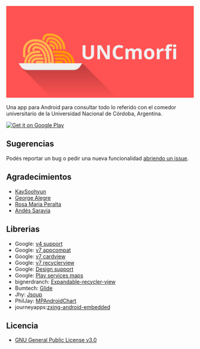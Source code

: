 ![](resources/UNCmorfi-banner.png)

Una app para Android para consultar todo lo referido con el comedor universitario de la Universidad Nacional de Córdoba, Argentina.

<a href='https://play.google.com/store/apps/details?id=com.uncmorfi'>
  <img alt='Get it on Google Play' src='https://play.google.com/intl/en_us/badges/images/generic/en_badge_web_generic.png' width="200"/>
</a>


## Sugerencias

Podés reportar un bug o pedir una nueva funcionalidad [abriendo un issue](https://github.com/AIDEA775/UNCmorfi/issues/new).


## Agradecimientos
* [KaySoohyun](https://github.com/KaySoohyun)
* [George Alegre](github.com/georgealegre)
* [Rosa Maria Peralta](mariarosaperalta95@gmail.com)
* [Andés Saravia](github.com/MinamiUruka)


## Librerias
* Google: [v4 support](https://developer.android.com/topic/libraries/support-library/features.html#v4)
* Google: [v7 appcompat](https://developer.android.com/topic/libraries/support-library/features.html#v7-appcompat)
* Google: [v7 cardview](https://developer.android.com/topic/libraries/support-library/features.html#v7-cardview)
* Google: [v7 recyclerview](https://developer.android.com/topic/libraries/support-library/features.html#v7-recyclerview)
* Google: [Design support](https://developer.android.com/topic/libraries/support-library/features.html#design)
* Google: [Play services maps](https://developers.google.com/maps/documentation/android-api/)
* bignerdranch: [Expandable-recycler-view](https://github.com/bignerdranch/expandable-recycler-view/tree/v2.1.1)
* Bumtech: [Glide](https://github.com/bumptech/glide)
* Jhy: [Jsoup](https://github.com/jhy/jsoup)
* PhilJay: [MPAndroidChart](https://github.com/PhilJay/MPAndroidChart)
* journeyapps:[zxing-android-embedded](https://github.com/journeyapps/zxing-android-embedded)

## Licencia
* [GNU General Public License v3.0](./LICENSE)
